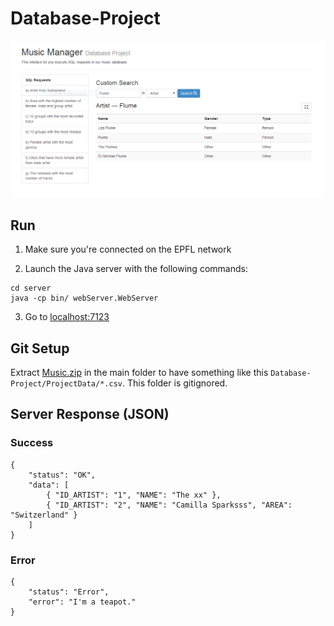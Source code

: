 Database-Project
================

![screenshot](screenshots/search.png?raw=true)

Run
---

1) Make sure you're connected on the EPFL network

2) Launch the Java server with the following commands:

```
cd server
java -cp bin/ webServer.WebServer
```

3) Go to [localhost:7123](http://localhost:7123/)

Git Setup
---------

Extract [Music.zip](http://diaswww.epfl.ch/courses/db2014/project/Music.zip) in the main folder to have something like this `Database-Project/ProjectData/*.csv`. This folder is gitignored.


Server Response (JSON)
----------------------

### Success

```
{
	"status": "OK",
	"data": [
		{ "ID_ARTIST": "1", "NAME": "The xx" },
		{ "ID_ARTIST": "2", "NAME": "Camilla Sparksss", "AREA": "Switzerland" }
	]
}
```

### Error

```
{
	"status": "Error",
	"error": "I'm a teapot."
}
```
